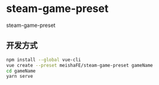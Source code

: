# steam-game-preset

steam-game-preset

## 开发方式

```bash
npm install --global vue-cli
vue create --preset meishaFE/steam-game-preset gameName
cd gameName
yarn serve
```
